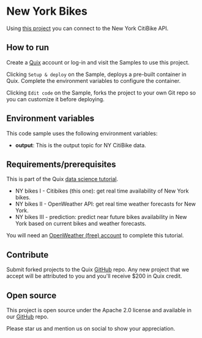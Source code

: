 # New York Bikes

Using [this project](https://github.com/quixio/quix-samples/tree/main/python/sources/NY-Citibikes) you can connect to the New York CitiBike API.

## How to run

Create a [Quix](https://portal.platform.quix.ai/self-sign-up?xlink=github) account or log-in and visit the Samples to use this project.

Clicking `Setup & deploy` on the Sample, deploys a pre-built container in Quix. Complete the environment variables to configure the container.

Clicking `Edit code` on the Sample, forks the project to your own Git repo so you can customize it before deploying.

## Environment variables

This code sample uses the following environment variables:

- **output**: This is the output topic for NY CitiBike data.

## Requirements/prerequisites

This is part of the Quix [data science tutorial](https://docs.quix.io/platform/tutorials/data-science/data-science.html). 

- NY bikes I - Citibikes (this one): get real time availability of New York bikes.
- NY bikes II - OpenWeather API: get real time weather forecasts for New York.
- NY bikes III - prediction: predict near future bikes availability in New York based on current bikes and weather forecasts.

You will need an [OpenWeather (free) account](https://home.openweathermap.org/users/sign_up/) to complete this tutorial.

## Contribute

Submit forked projects to the Quix [GitHub](https://github.com/quixio/quix-samples) repo. Any new project that we accept will be attributed to you and you'll receive $200 in Quix credit.

## Open source

This project is open source under the Apache 2.0 license and available in our [GitHub](https://github.com/quixio/quix-samples) repo.

Please star us and mention us on social to show your appreciation.

